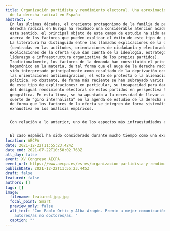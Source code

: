 ```yaml
---
title: Organización partidista y rendimiento electoral. Una aproximación al caso
  de la derecha radical en España
abstract: >-
  En las últimas décadas, el creciente protagonismo de la familia de partidos de
  derecha radical en Europa ha recabado una considerable atención académica. En
  este sentido, el principal objeto de este campo de estudio ha sido arrojar luz
  acerca de los factores que pueden explicar el éxito de este tipo de partidos.
  La literatura ha distinguido entre las llamadas explicaciones de la demanda
  (centradas en las actitudes, orientaciones de ciudadanía y electorado) y las
  explicaciones de la oferta (que dan cuenta de la ideología, estrategia,
  liderazgo e infraestructura organizativa de los propios partidos).
  Tradicionalmente, los factores de la demanda han constituido el prisma
  hegemónico en la materia, de tal forma que el auge de la derecha radical ha
  sido interpretado principalmente como resultado de la deprivación económica,
  las orientaciones antiinmigración, el voto de protesta o la alienación
  política. No obstante, de forma más reciente se han subrayado varios déficits
  de este tipo de explicaciones: en particular, su incapacidad para dar cuenta
  del desigual rendimiento electoral de estos partidos en perspectiva temporal y
  geográfica. En esta línea, se ha apuntado a la necesidad de llevar a cabo una
  suerte de “giro internalista” en la agenda de estudio de la derecha radical,
  de forma que los factores de la oferta se integren de forma sistemática y
  exhaustiva en los análisis empíricos.


  Con relación a lo anterior, uno de los aspectos más infraestudiados en la materia tiene que ver con el papel del capital humano en los partidos de derecha radical y su influencia en el rendimiento electoral. La escasa evidencia empírica existente hasta el momento -en particular, los trabajos de Carter (2005) y Art (2011)- ha señalado que, en la medida en que la derecha radical es capaz de reclutar activistas y candidatos competentes, con buena reputación y alto estatus socioeconómico y educativo, mejores resultados electorales obtendrá. Al contario, la presencia de candidatos con bajo estatus y un perfil ideológico extremista es un buen predictor de fracaso. Asimismo, se ha apuntado cómo la implantación organizativa de la derecha radical a nivel local es un buen predictor del rendimiento electoral en elecciones de carácter nacional (Erlingsson, Loxbo, & Öhrvall, 2012).


  El caso español ha sido considerado durante mucho tiempo como una excepción en el contexto europeo debido a la ausencia de derecha radical institucionalizada. Más recientemente, la irrupción de VOX en diferentes arenas ha puesto fin al llamado “excepcionalismo español”. Aunque desde el punto de vista de la demanda se ha analizado la base electoral del partido (Ortiz, 2019; Turnbull-Dugarte, 2019), no existen hasta al momento aproximaciones que hayan considerado de forma sistemática los factores de la oferta política. El objetivo principal de esta investigación es examinar el impacto de la dimensión organizativa en el rendimiento electoral de VOX en las elecciones generales de noviembre de 2019. Se usará una base de datos de creación propia sobre el perfil socioeconómico de los candidatos y la implantación territorial del partido. En suma, los resultados señalan la importancia de la esfera organizativa y apuntan en la dirección de seguir profundizando en el estudio de los factores de la oferta política, prestando especial atención a los procesos de institucionalización organizativa de los partidos de derecha radical.
location: AECPA
date: 2021-12-22T11:55:23.424Z
date_end: 2021-07-22T10:58:02.768Z
all_day: false
event: XV Congreso AECPA
event_url: https://www.aecpa.es/es-es/organizacion-partidista-y-rendimiento-electoral-una-aproximacion-al/congress-papers/3249/
publishDate: 2021-12-22T11:55:23.445Z
draft: false
featured: false
authors: []
tags: []
image:
  filename: featured.jpg.jpg
  focal_point: Smart
  preview_only: false
  alt_text: "Con Pablo Ortiz y Alba Aragón. Premio a mejor comunicación de
    autores/as no doctores/as. "
  caption: ""
---
```

